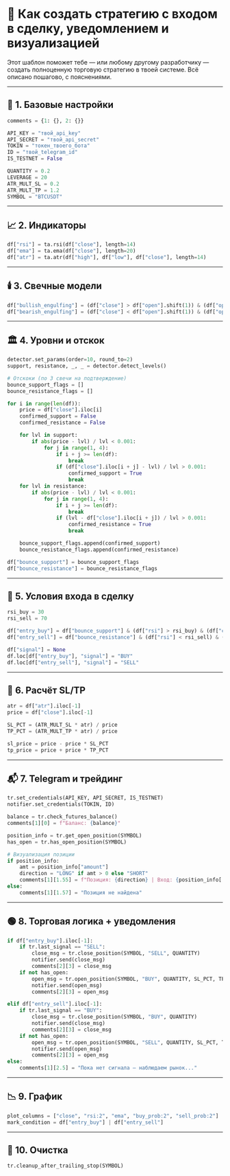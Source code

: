 
# 📘 Как создать стратегию с входом в сделку, уведомлением и визуализацией

Этот шаблон поможет тебе — или любому другому разработчику — создать полноценную торговую стратегию в твоей системе. Всё описано пошагово, с пояснениями.

---

## 🔧 1. Базовые настройки

```python
comments = {1: {}, 2: {}}

API_KEY = "твой_api_key"
API_SECRET = "твой_api_secret"
TOKIN = "токен_твоего_бота"
ID = "твой_telegram_id"
IS_TESTNET = False

QUANTITY = 0.2
LEVERAGE = 20
ATR_MULT_SL = 0.2
ATR_MULT_TP = 1.2
SYMBOL = "BTCUSDT"
```

---

## 📈 2. Индикаторы

```python
df["rsi"] = ta.rsi(df["close"], length=14)
df["ema"] = ta.ema(df["close"], length=20)
df["atr"] = ta.atr(df["high"], df["low"], df["close"], length=14)
```

---

## 🕯️ 3. Свечные модели

```python
df["bullish_engulfing"] = (df["close"] > df["open"].shift(1)) & (df["open"] < df["close"].shift(1))
df["bearish_engulfing"] = (df["close"] < df["open"].shift(1)) & (df["open"] > df["close"].shift(1))
```

---

## 🏛️ 4. Уровни и отскок

```python
detector.set_params(order=10, round_to=2)
support, resistance, _, _ = detector.detect_levels()

# Отскоки (по 3 свечи на подтверждение)
bounce_support_flags = []
bounce_resistance_flags = []

for i in range(len(df)):
    price = df["close"].iloc[i]
    confirmed_support = False
    confirmed_resistance = False

    for lvl in support:
        if abs(price - lvl) / lvl < 0.001:
            for j in range(1, 4):
                if i + j >= len(df):
                    break
                if (df["close"].iloc[i + j] - lvl) / lvl > 0.001:
                    confirmed_support = True
                    break
    for lvl in resistance:
        if abs(price - lvl) / lvl < 0.001:
            for j in range(1, 4):
                if i + j >= len(df):
                    break
                if (lvl - df["close"].iloc[i + j]) / lvl > 0.001:
                    confirmed_resistance = True
                    break

    bounce_support_flags.append(confirmed_support)
    bounce_resistance_flags.append(confirmed_resistance)

df["bounce_support"] = bounce_support_flags
df["bounce_resistance"] = bounce_resistance_flags
```

---

## 🚪 5. Условия входа в сделку

```python
rsi_buy = 30
rsi_sell = 70

df["entry_buy"] = df["bounce_support"] & (df["rsi"] > rsi_buy) & (df["close"] > df["ema"])
df["entry_sell"] = df["bounce_resistance"] & (df["rsi"] < rsi_sell) & (df["close"] < df["ema"])

df["signal"] = None
df.loc[df["entry_buy"], "signal"] = "BUY"
df.loc[df["entry_sell"], "signal"] = "SELL"
```

---

## 🎯 6. Расчёт SL/TP

```python
atr = df["atr"].iloc[-1]
price = df["close"].iloc[-1]

SL_PCT = (ATR_MULT_SL * atr) / price
TP_PCT = (ATR_MULT_TP * atr) / price

sl_price = price - price * SL_PCT
tp_price = price + price * TP_PCT
```

---

## 📬 7. Telegram и трейдинг

```python
tr.set_credentials(API_KEY, API_SECRET, IS_TESTNET)
notifier.set_credentials(TOKIN, ID)

balance = tr.check_futures_balance()
comments[1][0] = f"Баланс: {balance}"

position_info = tr.get_open_position(SYMBOL)
has_open = tr.has_open_position(SYMBOL)

# Визуализация позиции
if position_info:
    amt = position_info["amount"]
    direction = "LONG" if amt > 0 else "SHORT"
    comments[1][1.55] = f"Позиция: {direction} | Вход: {position_info['entry_price']} | Текущая: {position_info['mark_price']} | PnL: {position_info['pnl']}"
else:
    comments[1][1.57] = "Позиция не найдена"
```

---

## 🟢 8. Торговая логика + уведомления

```python
if df["entry_buy"].iloc[-1]:
    if tr.last_signal == "SELL":
        close_msg = tr.close_position(SYMBOL, "SELL", QUANTITY)
        notifier.send(close_msg)
        comments[2][3] = close_msg
    if not has_open:
        open_msg = tr.open_position(SYMBOL, "BUY", QUANTITY, SL_PCT, TP_PCT, LEVERAGE)
        notifier.send(open_msg)
        comments[2][3] = open_msg

elif df["entry_sell"].iloc[-1]:
    if tr.last_signal == "BUY":
        close_msg = tr.close_position(SYMBOL, "BUY", QUANTITY)
        notifier.send(close_msg)
        comments[2][3] = close_msg
    if not has_open:
        open_msg = tr.open_position(SYMBOL, "SELL", QUANTITY, SL_PCT, TP_PCT, LEVERAGE)
        notifier.send(open_msg)
        comments[2][3] = open_msg
else:
    comments[1][2.5] = "Пока нет сигнала — наблюдаем рынок..."
```

---

## 📉 9. График

```python
plot_columns = ["close", "rsi:2", "ema", "buy_prob:2", "sell_prob:2"]
mark_condition = df["entry_buy"] | df["entry_sell"]
```

---

## 🧼 10. Очистка

```python
tr.cleanup_after_trailing_stop(SYMBOL)
```
